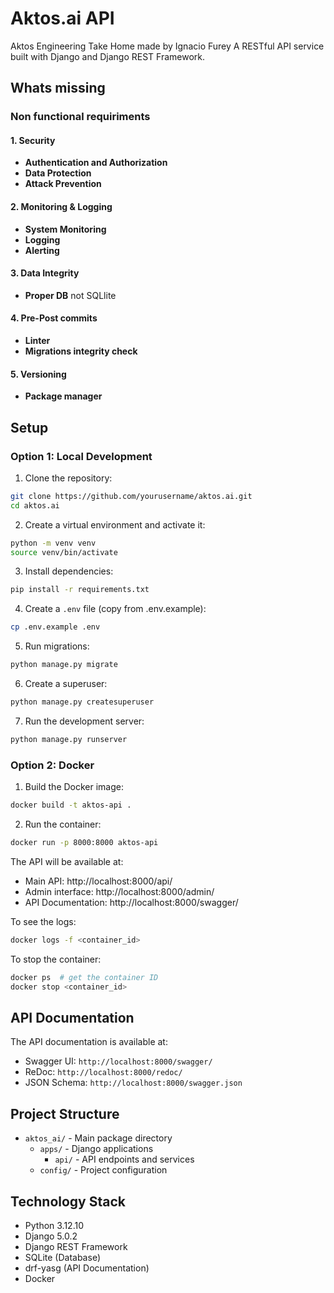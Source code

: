 # Aktos.ai API

Aktos Engineering Take Home made by Ignacio Furey 
A RESTful API service built with Django and Django REST Framework.

## Whats missing

### Non functional requiriments

#### 1. Security
- **Authentication and Authorization**
- **Data Protection**
- **Attack Prevention**

#### 2. Monitoring & Logging
- **System Monitoring**
- **Logging**
- **Alerting**

#### 3. Data Integrity
- **Proper DB** not SQLlite

#### 4. Pre-Post commits
- **Linter**
- **Migrations integrity check**

#### 5. Versioning
- **Package manager**

## Setup

### Option 1: Local Development

1. Clone the repository:
```bash
git clone https://github.com/yourusername/aktos.ai.git
cd aktos.ai
```

2. Create a virtual environment and activate it:
```bash
python -m venv venv
source venv/bin/activate
```

3. Install dependencies:
```bash
pip install -r requirements.txt
```

4. Create a `.env` file (copy from .env.example):
```bash
cp .env.example .env
```

5. Run migrations:
```bash
python manage.py migrate
```

6. Create a superuser:
```bash
python manage.py createsuperuser
```

7. Run the development server:
```bash
python manage.py runserver
```

### Option 2: Docker

1. Build the Docker image:
```bash
docker build -t aktos-api .
```

2. Run the container:
```bash
docker run -p 8000:8000 aktos-api
```

The API will be available at:
- Main API: http://localhost:8000/api/
- Admin interface: http://localhost:8000/admin/
- API Documentation: http://localhost:8000/swagger/

To see the logs:
```bash
docker logs -f <container_id>
```

To stop the container:
```bash
docker ps  # get the container ID
docker stop <container_id>
```

## API Documentation

The API documentation is available at:
- Swagger UI: `http://localhost:8000/swagger/`
- ReDoc: `http://localhost:8000/redoc/`
- JSON Schema: `http://localhost:8000/swagger.json`

## Project Structure

- `aktos_ai/` - Main package directory
  - `apps/` - Django applications
    - `api/` - API endpoints and services
  - `config/` - Project configuration

## Technology Stack

- Python 3.12.10
- Django 5.0.2
- Django REST Framework
- SQLite (Database)
- drf-yasg (API Documentation)
- Docker
